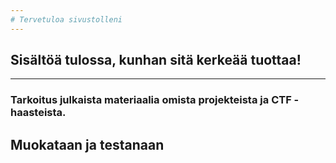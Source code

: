 ```yaml
---
# Tervetuloa sivustolleni
---
```

## Sisältöä tulossa, kunhan sitä kerkeää tuottaa!
---
### Tarkoitus julkaista materiaalia omista projekteista ja **CTF** -haasteista.

## Muokataan ja testanaan